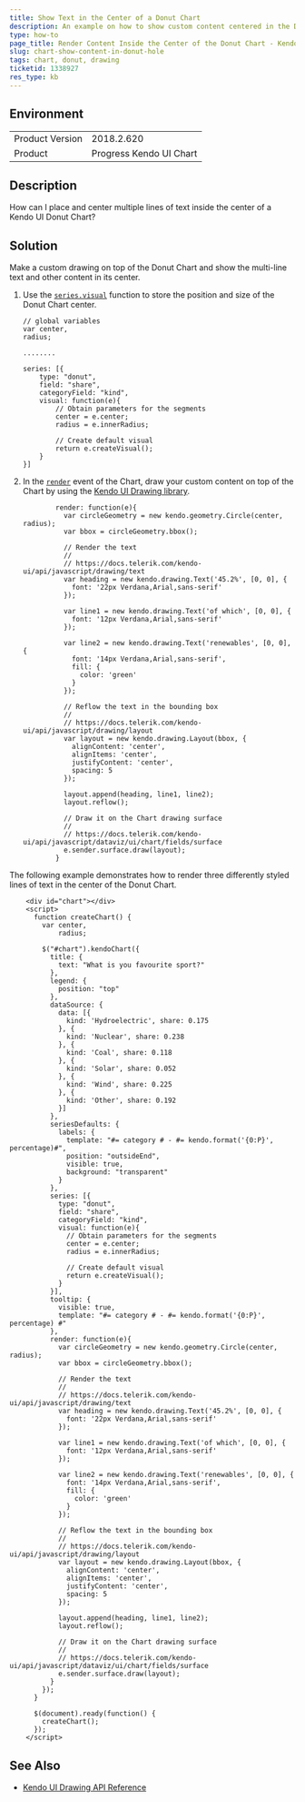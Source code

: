 ```yaml
---
title: Show Text in the Center of a Donut Chart
description: An example on how to show custom content centered in the Donut Chart.
type: how-to
page_title: Render Content Inside the Center of the Donut Chart - Kendo UI Chart for jQuery
slug: chart-show-content-in-donut-hole
tags: chart, donut, drawing
ticketid: 1338927
res_type: kb
---
```


## Environment

<table>
	<tr>
		<td>Product Version</td>
		<td>2018.2.620</td>
	</tr>
	<tr>
		<td>Product</td>
		<td>Progress Kendo UI Chart</td>
	</tr>
</table>


## Description

How can I place and center multiple lines of text inside the center of a Kendo UI Donut Chart?

## Solution

Make a custom drawing on top of the Donut Chart and show the multi-line text and other content in its center.

1. Use the [`series.visual`](/api/javascript/dataviz/ui/chart/configuration/series.visual) function to store the position and size of the Donut Chart center.

    ```
    // global variables
    var center,
    radius;

    ........

    series: [{
        type: "donut",
        field: "share",
        categoryField: "kind",
        visual: function(e){
            // Obtain parameters for the segments
            center = e.center;
            radius = e.innerRadius;

            // Create default visual
            return e.createVisual();
        }
    }]

    ```

1. In the [`render`](/api/javascript/dataviz/ui/chart/events/render) event of the Chart, draw your custom content on top of the Chart by using the [Kendo UI Drawing library](/framework/drawing/overview).

    ```
            render: function(e){
              var circleGeometry = new kendo.geometry.Circle(center, radius);
              var bbox = circleGeometry.bbox();

              // Render the text
              //
              // https://docs.telerik.com/kendo-ui/api/javascript/drawing/text
              var heading = new kendo.drawing.Text('45.2%', [0, 0], {
                font: '22px Verdana,Arial,sans-serif'
              });

              var line1 = new kendo.drawing.Text('of which', [0, 0], {
                font: '12px Verdana,Arial,sans-serif'
              });

              var line2 = new kendo.drawing.Text('renewables', [0, 0], {
                font: '14px Verdana,Arial,sans-serif',
                fill: {
                  color: 'green'
                }
              });

              // Reflow the text in the bounding box
              //
              // https://docs.telerik.com/kendo-ui/api/javascript/drawing/layout
              var layout = new kendo.drawing.Layout(bbox, {
                alignContent: 'center',
                alignItems: 'center',
                justifyContent: 'center',
                spacing: 5
              });

              layout.append(heading, line1, line2);
              layout.reflow();

              // Draw it on the Chart drawing surface
              //
              // https://docs.telerik.com/kendo-ui/api/javascript/dataviz/ui/chart/fields/surface
              e.sender.surface.draw(layout);
            }
    ```

The following example demonstrates how to render three differently styled lines of text in the center of the Donut Chart.

```dojo
    <div id="chart"></div>
    <script>
      function createChart() {
        var center,
            radius;

        $("#chart").kendoChart({
          title: {
            text: "What is you favourite sport?"
          },
          legend: {
            position: "top"
          },
          dataSource: {
            data: [{
              kind: 'Hydroelectric', share: 0.175
            }, {
              kind: 'Nuclear', share: 0.238
            }, {
              kind: 'Coal', share: 0.118
            }, {
              kind: 'Solar', share: 0.052
            }, {
              kind: 'Wind', share: 0.225
            }, {
              kind: 'Other', share: 0.192
            }]
          },
          seriesDefaults: {
            labels: {
              template: "#= category # - #= kendo.format('{0:P}', percentage)#",
              position: "outsideEnd",
              visible: true,
              background: "transparent"
            }
          },
          series: [{
            type: "donut",
            field: "share",
            categoryField: "kind",
            visual: function(e){
              // Obtain parameters for the segments
              center = e.center;
              radius = e.innerRadius;

              // Create default visual
              return e.createVisual();
            }
          }],
          tooltip: {
            visible: true,
            template: "#= category # - #= kendo.format('{0:P}', percentage) #"
          },
          render: function(e){
            var circleGeometry = new kendo.geometry.Circle(center, radius);
            var bbox = circleGeometry.bbox();

            // Render the text
            //
            // https://docs.telerik.com/kendo-ui/api/javascript/drawing/text
            var heading = new kendo.drawing.Text('45.2%', [0, 0], {
              font: '22px Verdana,Arial,sans-serif'
            });

            var line1 = new kendo.drawing.Text('of which', [0, 0], {
              font: '12px Verdana,Arial,sans-serif'
            });

            var line2 = new kendo.drawing.Text('renewables', [0, 0], {
              font: '14px Verdana,Arial,sans-serif',
              fill: {
                color: 'green'
              }
            });

            // Reflow the text in the bounding box
            //
            // https://docs.telerik.com/kendo-ui/api/javascript/drawing/layout
            var layout = new kendo.drawing.Layout(bbox, {
              alignContent: 'center',
              alignItems: 'center',
              justifyContent: 'center',
              spacing: 5
            });

            layout.append(heading, line1, line2);
            layout.reflow();

            // Draw it on the Chart drawing surface
            //
            // https://docs.telerik.com/kendo-ui/api/javascript/dataviz/ui/chart/fields/surface
            e.sender.surface.draw(layout);
          }
        });
      }

      $(document).ready(function() {
        createChart();
      });
    </script>
```

## See Also

* [Kendo UI Drawing API Reference](/api/javascript/drawing/text)
